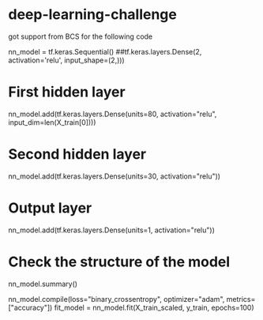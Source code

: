 # deep-learning-challenge


got support from BCS for the following code

nn_model = tf.keras.Sequential()
    ##tf.keras.layers.Dense(2, activation='relu', input_shape=(2,)))

# First hidden layer
nn_model.add(tf.keras.layers.Dense(units=80, activation="relu", input_dim=len(X_train[0])))

# Second hidden layer
nn_model.add(tf.keras.layers.Dense(units=30, activation="relu"))

# Output layer
nn_model.add(tf.keras.layers.Dense(units=1, activation="relu"))

# Check the structure of the model
nn_model.summary()

nn_model.compile(loss="binary_crossentropy", optimizer="adam", metrics=["accuracy"])
fit_model = nn_model.fit(X_train_scaled, y_train, epochs=100)
